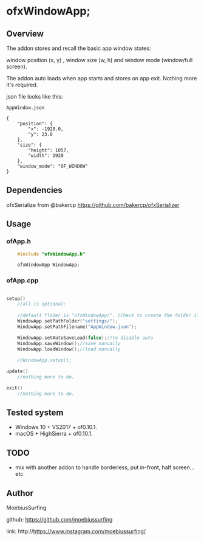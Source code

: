 # ofxWindowApp;

## Overview

The addon stores and recall the basic app window states:

window position (x, y) , window size (w, h) and window mode (window/full screen).

The addon auto loads when app starts and stores on app exit. Nothing more it's required.

json file looks like this:
```
AppWindow.json

{
    "position": {
        "x": -1920.0,
        "y": 23.0
    },
    "size": {
        "height": 1057,
        "width": 1920
    },
    "window_mode": "OF_WINDOW"
}
```


## Dependencies

ofxSerialize from @bakercp 
https://github.com/bakercp/ofxSerializer


## Usage

### ofApp.h
```cpp
    #include "ofxWindowApp.h"

    ofxWindowApp WindowApp;
```

### ofApp.cpp
```cpp 

setup()
    //all is optional:
        
    //default floder is "ofxWindowApp/". (Check to create the folder if required)
    WindowApp.setPathFolder("settings/");
    WindowApp.setPathFilename("AppWindow.json");

    WindowApp.setAutoSaveLoad(false);//to disable auto
    WindowApp.saveWindow();//save manually
    WindowApp.loadWindow();//load manually
        
    //WindowApp.setup();

update()
    //nothing more to do.

exit()
    //nothing more to do.
```


## Tested system

- Windows 10 + VS2017 + of0.10.1.
- macOS + HighSierra + of0.10.1.

## TODO

+ mix with another addon to handle borderless, put in-front, half screen... etc


## Author

MoebiusSurfing

github: https://github.com/moebiussurfing

link: http://https://www.instagram.com/moebiussurfing/
